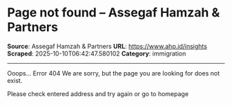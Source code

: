 # Page not found – Assegaf Hamzah & Partners

**Source**: Assegaf Hamzah & Partners
**URL**: https://www.ahp.id/insights
**Scraped**: 2025-10-10T06:42:47.580102
**Category**: immigration

---

Ooops... Error 404
We are sorry, but the page you are looking for does not exist.

Please check entered address and try again or go to homepage
